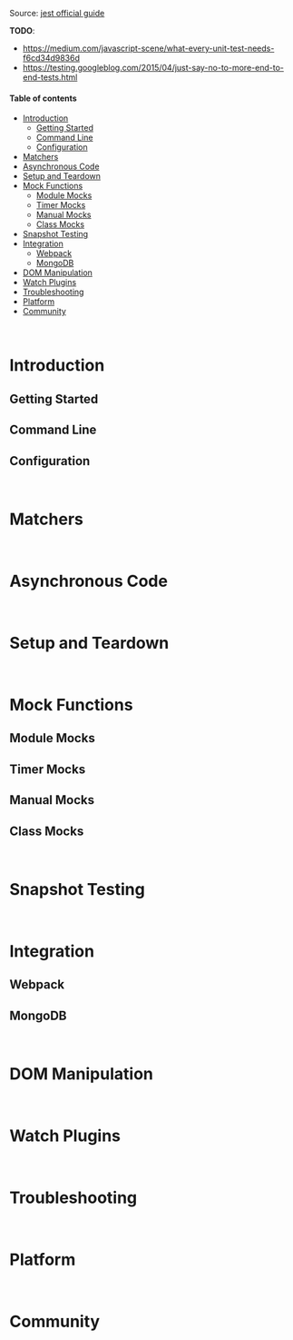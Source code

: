 
Source: [jest official guide](https://jestjs.io/docs/en/getting-started)

__TODO__:
* https://medium.com/javascript-scene/what-every-unit-test-needs-f6cd34d9836d
* https://testing.googleblog.com/2015/04/just-say-no-to-more-end-to-end-tests.html

#### Table of contents

* [Introduction](#introduction)
    * [Getting Started](#getting-started)
    * [Command Line](#command-line)
    * [Configuration](#configuration)
* [Matchers](#matchers)
* [Asynchronous Code](#asynchronous-code)
* [Setup and Teardown](#setup-and-teardown)
* [Mock Functions](#mock-functions)
    * [Module Mocks](#module-mocks)
    * [Timer Mocks](#timer-mocks)
    * [Manual Mocks](#manual-mocks)
    * [Class Mocks](#class-mocks)
* [Snapshot Testing](#snapshot-testing)
* [Integration](#integration)
    * [Webpack](#webpack)
    * [MongoDB](#mongodb)
* [DOM Manipulation](#DOM-manipulation)
* [Watch Plugins](#watch-plugins)
* [Troubleshooting](#troubleshooting)
* [Platform](#platform)
* [Community](#community)

&nbsp;
# Introduction

## Getting Started


## Command Line


## Configuration



&nbsp;
# Matchers



&nbsp;
# Asynchronous Code



&nbsp;
# Setup and Teardown



&nbsp;
# Mock Functions

## Module Mocks


## Timer Mocks


## Manual Mocks


## Class Mocks




&nbsp;
# Snapshot Testing






&nbsp;
# Integration

## Webpack


## MongoDB




&nbsp;
# DOM Manipulation




&nbsp;
# Watch Plugins




&nbsp;
# Troubleshooting




&nbsp;
# Platform




&nbsp;
# Community




